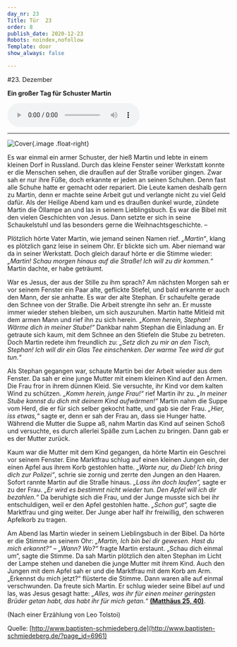 ```yaml
---
day_nr: 23
Title: Tür  23
order: 8
publish_date: 2020-12-23
Robots: noindex,nofollow
Template: door
show_always: false

---
```



#23. Dezember

**Ein großer Tag für Schuster Martin** 

<p class="content-centered">
<audio controls class="width-pct-90">
  <source src="%assets_url%/other/23/Schuster-Martin.mp3" type="audio/mpeg">
<a href="%assets_url%/other/23/Schuster-Martin.mp3">Anhören</a>
</audio> 
</p>

---

![Cover](%assets_url%/pics/23/Bernadette-Leo-Tolstoi+Schuster-Martin-Kleine-Ausgabe.jpg){.image .float-right}

Es war einmal ein armer Schuster, der hieß Martin und lebte in einem kleinen Dorf in Russland. Durch das kleine Fenster seiner Werkstatt konnte er die Menschen sehen, die draußen auf der Straße vorüber gingen. Zwar sah er nur ihre Füße, doch erkannte er jeden an seinen Schuhen. Denn fast alle Schuhe hatte er gemacht oder repariert. Die Leute kamen deshalb gern zu Martin, denn er machte seine Arbeit gut und verlangte nicht zu viel Geld dafür. Als der Heilige Abend kam und es draußen dunkel wurde, zündete Martin die Öllampe an und las in seinem Lieblingsbuch. Es war die Bibel mit den vielen Geschichten von Jesus. Dann setzte er sich in seine Schaukelstuhl und las besonders gerne die Weihnachtsgeschichte. – 

Plötzlich hörte Vater Martin, wie jemand seinen Namen rief. *„Martin“*, klang es plötzlich ganz leise in seinem Ohr. Er blickte sich um. Aber niemand war da in seiner Werkstatt. Doch gleich darauf hörte er die Stimme wieder: *„Martin! Schau morgen hinaus auf die Straße! Ich will zu dir kommen.“* 
Martin dachte, er habe geträumt. 

War es Jesus, der aus der Stille zu ihm sprach? Am nächsten Morgen sah er vor seinem Fenster ein Paar alte, geflickte Stiefel, und bald erkannte er auch den Mann, der sie anhatte. Es war der alte Stephan. Er schaufelte gerade den Schnee von der Straße. Die Arbeit strengte ihn sehr an. Er musste immer wieder stehen bleiben, um sich auszuruhen. Martin hatte Mitleid mit dem armen Mann und rief ihn zu sich herein. *„Komm herein, Stephan! Wärme dich in meiner Stube!“* Dankbar nahm Stephan die Einladung an. Er getraute sich kaum, mit dem Schnee an den Stiefeln die Stube zu betreten. Doch Martin redete ihm freundlich zu: *„Setz dich zu mir an den Tisch, Stephan! Ich will dir ein Glas Tee einschenken. Der warme Tee wird dir gut tun.“* 

Als Stephan gegangen war, schaute Martin bei der Arbeit wieder aus dem Fenster. Da sah er eine junge Mutter mit einem kleinen Kind auf den Armen. Die Frau fror in ihrem dünnen Kleid. Sie versuchte, ihr Kind vor dem kalten Wind zu schützen. *„Komm herein, junge Frau!“* rief Martin ihr zu. *„In meiner Stube kannst du dich mit deinem Kind aufwärmen!“* Martin nahm die Suppe vom Herd, die er für sich selber gekocht hatte, und gab sie der Frau. *„Hier, iss etwas,“* sagte er, denn er sah der Frau an, dass sie Hunger hatte. Während die Mutter die Suppe aß, nahm Martin das Kind auf seinen Schoß und versuchte, es durch allerlei Späße zum Lachen zu bringen. Dann gab er es der Mutter zurück. 

Kaum war die Mutter mit dem Kind gegangen, da hörte Martin ein Geschrei vor seinem Fenster. Eine Marktfrau schlug auf einen kleinen Jungen ein, der einen Apfel aus ihrem Korb gestohlen hatte. *„Warte nur, du Dieb! Ich bring dich zur Polizei“*, schrie sie zornig und zerrte den Jungen an den Haaren. Sofort rannte Martin auf die Straße hinaus. *„Lass ihn doch laufen“,* sagte er zu der Frau. *„Er wird es bestimmt nicht wieder tun. Den Apfel will ich dir bezahlen.“* Da beruhigte sich die Frau, und der Junge musste sich bei ihr entschuldigen, weil er den Apfel gestohlen hatte. *„Schon gut“,* sagte die Marktfrau und ging weiter. Der Junge aber half ihr freiwillig, den schweren Apfelkorb zu tragen. 

Am Abend las Martin wieder in seinem Lieblingsbuch in der Bibel. Da hörte er die Stimme an seinem Ohr: *„Martin, Ich bin bei dir gewesen. Hast du mich erkannt?“ – „Wann? Wo?“* fragte Martin erstaunt. „Schau dich einmal um“, sagte die Stimme. Da sah Martin plötzlich den alten Stephan im Licht der Lampe stehen und daneben die junge Mutter mit ihrem Kind. Auch den Jungen mit dem Apfel sah er und die Marktfrau mit dem Korb am Arm. „Erkennst du mich jetzt?“ flüsterte die Stimme. Dann waren alle auf einmal verschwunden. Da freute sich Martin. Er schlug wieder seine Bibel auf und las, was Jesus gesagt hatte: *„Alles, was ihr für einen meiner geringsten Brüder getan habt, das habt ihr für mich getan.“* **[(Matthäus 25, 40)](https://www.bibleserver.com/HFA/Matth%C3%A4us25%2C40)**.

(Nach einer Erzählung von Leo Tolstoi)

Quelle: [http://www.baptisten-schmiedeberg.de](http://www.baptisten-schmiedeberg.de/?page_id=6961)

